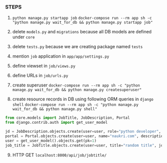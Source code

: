 ### STEPS

1. `python manage.py startapp job`
` docker-compose run --rm app sh -c "python
 manage.py wait_for_db && python manage.py startapp job"
`
2. delete `models.py` and `migrations` because all DB models 
are defined under `core`

3. delete `tests.py` because we are creating package named `tests`
4. mention `job` application in `app/app/settings.py`
5. define viewset in `job/views.py`
6. define URLs in `job/urls.py`
7. create superuser
`docker-compose run --rm app sh -c "python
 manage.py wait_for_db && python manage.py createsuperuser"`
8. create resource records in DB using following ORM queries in `django shell`
`docker-compose run --rm app sh -c "python
 manage.py wait_for_db && python manage.py shell"`


```python
from core.models import JobTitle, JobDescription, Portal
from django.contrib.auth import get_user_model

jd = JobDescription.objects.create(user=user, role="python developer", description_text="random")
portal = Portal.objects.create(user=user, name="naukri.com", description="indias famous one")
user = get_user_model().objects.get(pk=1)
job_title = JobTitle.objects.create(user=user, title="random title", job_description=jd, portal=portal)
```
9. HTTP GET `localhost:8000/api/job/jobtitle/`